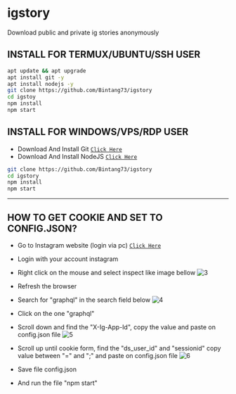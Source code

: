 # igstory
Download public and private ig stories anonymously

## INSTALL FOR TERMUX/UBUNTU/SSH USER

```bash
apt update && apt upgrade
apt install git -y
apt install nodejs -y
git clone https://github.com/Bintang73/igstory
cd igstoy
npm install
npm start
```

## INSTALL FOR WINDOWS/VPS/RDP USER

* Download And Install Git [`Click Here`](https://git-scm.com/downloads)
* Download And Install NodeJS [`Click Here`](https://nodejs.org/en/download)
  
```bash
git clone https://github.com/Bintang73/igstory
cd igstory
npm install
npm start
```

---------

## HOW TO GET COOKIE AND SET TO CONFIG.JSON?
* Go to Instagram website (login via pc) [`Click Here`](https://instagram.com)
* Login with your account instagram
* Right click on the mouse and select inspect like image bellow
  ![3](https://github.com/Bintang73/igstory/assets/42708989/100550ac-26c8-467d-bcab-fbcfd03a2a91)

* Refresh the browser
* Search for "graphql" in the search field below
  ![4](https://github.com/Bintang73/igstory/assets/42708989/71135258-65cc-4dd0-850a-1426ee087631)
* Click on the one "graphql"
* Scroll down and find the "X-Ig-App-Id", copy the value and paste on config.json file
  ![5](https://github.com/Bintang73/igstory/assets/42708989/1b95367d-36c1-48d7-b82a-a785428e5a2d)
* Scroll up until cookie form, find the "ds_user_id" and "sessionid" copy value between "=" and ";" and paste on config.json file
  ![6](https://github.com/Bintang73/igstory/assets/42708989/aaf4ceb0-ed8c-4ebc-9dcc-0fccca90ba9d)
* Save file config.json
* And run the file "npm start"

